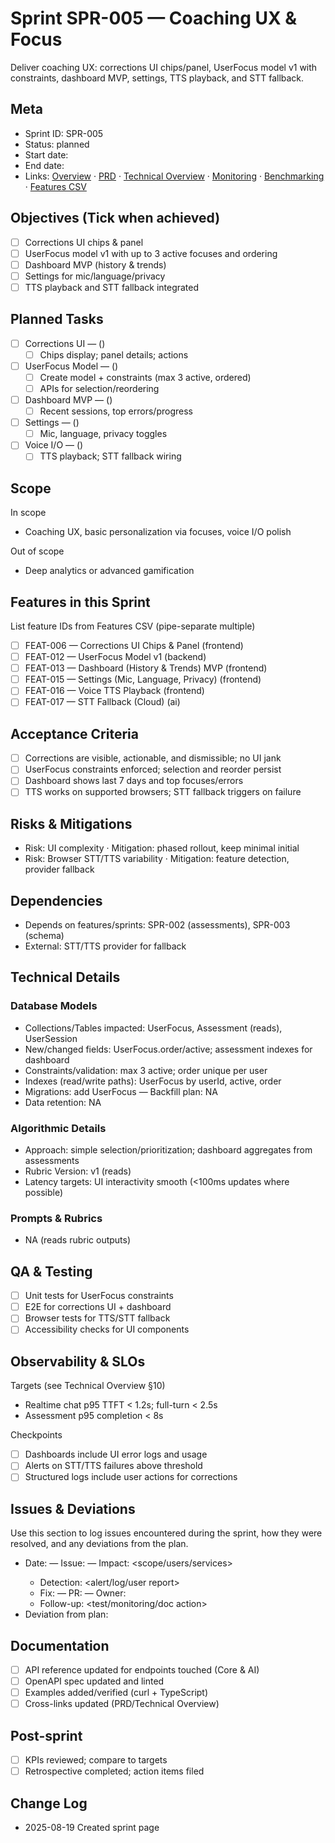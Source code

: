 # Sprint SPR-005 — Coaching UX & Focus

Deliver coaching UX: corrections UI chips/panel, UserFocus model v1 with constraints, dashboard MVP, settings, TTS playback, and STT fallback.

## Meta
- Sprint ID: SPR-005
- Status: planned
- Start date: <YYYY-MM-DD>
- End date: <YYYY-MM-DD>
- Links: [Overview](./overview.md) · [PRD](../../planning/prd.md) · [Technical Overview](../../planning/technical-overview.md) · [Monitoring](../../ops/monitoring.md) · [Benchmarking](../../ops/benchmarking.md) · [Features CSV](../features.csv)

## Objectives (Tick when achieved)
- [ ] Corrections UI chips & panel
- [ ] UserFocus model v1 with up to 3 active focuses and ordering
- [ ] Dashboard MVP (history & trends)
- [ ] Settings for mic/language/privacy
- [ ] TTS playback and STT fallback integrated

## Planned Tasks
- [ ] Corrections UI — <owner> (<estimate>)
   - [ ] Chips display; panel details; actions
- [ ] UserFocus Model — <owner> (<estimate>)
   - [ ] Create model + constraints (max 3 active, ordered)
   - [ ] APIs for selection/reordering
- [ ] Dashboard MVP — <owner> (<estimate>)
   - [ ] Recent sessions, top errors/progress
- [ ] Settings — <owner> (<estimate>)
   - [ ] Mic, language, privacy toggles
- [ ] Voice I/O — <owner> (<estimate>)
   - [ ] TTS playback; STT fallback wiring

## Scope
In scope
- Coaching UX, basic personalization via focuses, voice I/O polish

Out of scope
- Deep analytics or advanced gamification

## Features in this Sprint
List feature IDs from Features CSV (pipe-separate multiple)
- [ ] FEAT-006 — Corrections UI Chips & Panel (frontend)
- [ ] FEAT-012 — UserFocus Model v1 (backend)
- [ ] FEAT-013 — Dashboard (History & Trends) MVP (frontend)
- [ ] FEAT-015 — Settings (Mic, Language, Privacy) (frontend)
- [ ] FEAT-016 — Voice TTS Playback (frontend)
- [ ] FEAT-017 — STT Fallback (Cloud) (ai)

## Acceptance Criteria
- [ ] Corrections are visible, actionable, and dismissible; no UI jank
- [ ] UserFocus constraints enforced; selection and reorder persist
- [ ] Dashboard shows last 7 days and top focuses/errors
- [ ] TTS works on supported browsers; STT fallback triggers on failure

## Risks & Mitigations
- Risk: UI complexity · Mitigation: phased rollout, keep minimal initial
- Risk: Browser STT/TTS variability · Mitigation: feature detection, provider fallback

## Dependencies
- Depends on features/sprints: SPR-002 (assessments), SPR-003 (schema)
- External: STT/TTS provider for fallback

## Technical Details
### Database Models
- Collections/Tables impacted: UserFocus, Assessment (reads), UserSession
- New/changed fields: UserFocus.order/active; assessment indexes for dashboard
- Constraints/validation: max 3 active; order unique per user
- Indexes (read/write paths): UserFocus by userId, active, order
- Migrations: add UserFocus — Backfill plan: NA
- Data retention: NA

### Algorithmic Details
- Approach: simple selection/prioritization; dashboard aggregates from assessments
- Rubric Version: v1 (reads)
- Latency targets: UI interactivity smooth (<100ms updates where possible)

### Prompts & Rubrics
- NA (reads rubric outputs)

## QA & Testing
- [ ] Unit tests for UserFocus constraints
- [ ] E2E for corrections UI + dashboard
- [ ] Browser tests for TTS/STT fallback
- [ ] Accessibility checks for UI components

## Observability & SLOs
Targets (see Technical Overview §10)
- Realtime chat p95 TTFT < 1.2s; full-turn < 2.5s
- Assessment p95 completion < 8s

Checkpoints
- [ ] Dashboards include UI error logs and usage
- [ ] Alerts on STT/TTS failures above threshold
- [ ] Structured logs include user actions for corrections

## Issues & Deviations
Use this section to log issues encountered during the sprint, how they were resolved, and any deviations from the plan.

- Date: <YYYY-MM-DD> — Issue: <short summary> — Impact: <scope/users/services>
  - Detection: <alert/log/user report>
  - Fix: <what changed> — PR: <link> — Owner: <name>
  - Follow-up: <test/monitoring/doc action>
- Deviation from plan: <what changed and why>

## Documentation
- [ ] API reference updated for endpoints touched (Core & AI)
- [ ] OpenAPI spec updated and linted
- [ ] Examples added/verified (curl + TypeScript)
- [ ] Cross-links updated (PRD/Technical Overview)

## Post-sprint
- [ ] KPIs reviewed; compare to targets
- [ ] Retrospective completed; action items filed

## Change Log
- 2025-08-19 Created sprint page
